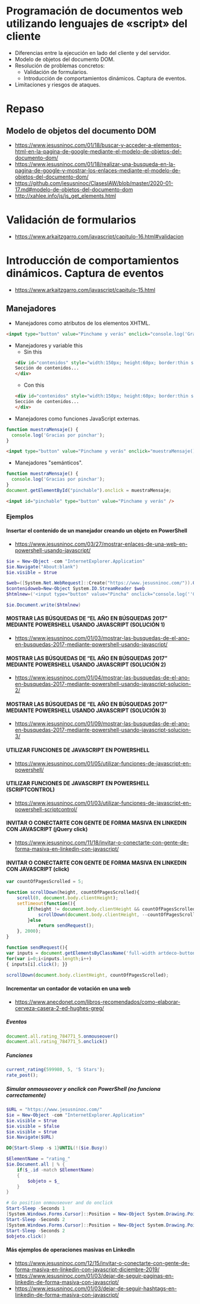 # Programación de documentos web utilizando lenguajes de «script» del cliente
- Diferencias entre la ejecución en lado del cliente y del servidor.
- Modelo de objetos del documento DOM.
- Resolución de problemas concretos:
  - Validación de formularios.
  - Introducción de comportamientos dinámicos. Captura de eventos.
- Limitaciones y riesgos de ataques. 

# Repaso
## Modelo de objetos del documento DOM
* https://www.jesusninoc.com/01/18/buscar-y-acceder-a-elementos-html-en-la-pagina-de-google-mediante-el-modelo-de-objetos-del-documento-dom/
* https://www.jesusninoc.com/01/18/realizar-una-busqueda-en-la-pagina-de-google-y-mostrar-los-enlaces-mediante-el-modelo-de-objetos-del-documento-dom/
* https://github.com/jesusninoc/ClasesIAW/blob/master/2020-01-17.md#modelo-de-objetos-del-documento-dom
* http://xahlee.info/js/js_get_elements.html

# Validación de formularios
* https://www.arkaitzgarro.com/javascript/capitulo-16.html#validacion

# Introducción de comportamientos dinámicos. Captura de eventos
* https://www.arkaitzgarro.com/javascript/capitulo-15.html

## Manejadores
- Manejadores como atributos de los elementos XHTML.
```HTML
<input type="button" value="Pinchame y verás" onclick="console.log('Gracias por pinchar');" />
```
- Manejadores y variable this
	- Sin this
	```HTML
	<div id="contenidos" style="width:150px; height:60px; border:thin solid silver" onmouseover="document.getElementById('contenidos').style.borderColor='black';" onmouseout="document.getElementById('contenidos').style.borderColor='silver';">
    Sección de contenidos...
	</div>
	```
	- Con this
	```HTML
	<div id="contenidos" style="width:150px; height:60px; border:thin solid silver" onmouseover="this.style.borderColor='black';" onmouseout="this.style.borderColor='silver';">
    Sección de contenidos...
	</div>		
	
- Manejadores como funciones JavaScript externas.
```JavaScript
function muestraMensaje() {
  console.log('Gracias por pinchar');
}
```
```HTML
<input type="button" value="Pinchame y verás" onclick="muestraMensaje()" />
```
- Manejadores "semánticos".
```JavaScript
function muestraMensaje() {
  console.log('Gracias por pinchar');
}
document.getElementById("pinchable").onclick = muestraMensaje;
```
```HTML
<input id="pinchable" type="button" value="Pinchame y verás" />
```

### Ejemplos
#### Insertar el contenido de un manejador creando un objeto en PowerShell
* https://www.jesusninoc.com/03/27/mostrar-enlaces-de-una-web-en-powershell-usando-javascript/
```PowerShell
$ie = New-Object -com "InternetExplorer.Application"
$ie.Navigate("About:blank")
$ie.visible = $true

$web=([System.Net.WebRequest]::Create("https://www.jesusninoc.com/")).GetResponse().GetResponseStream()
$contenidoweb=New-Object System.IO.StreamReader $web
$htmlnew=('<input type="button" value="Pincha" onclick="console.log(''Gracias por pinchar'');" />')+$contenidoweb.ReadToEnd()

$ie.Document.write($htmlnew)
```
#### MOSTRAR LAS BÚSQUEDAS DE “EL AÑO EN BÚSQUEDAS 2017” MEDIANTE POWERSHELL USANDO JAVASCRIPT (SOLUCIÓN 1)
* https://www.jesusninoc.com/01/03/mostrar-las-busquedas-de-el-ano-en-busquedas-2017-mediante-powershell-usando-javascript/
#### MOSTRAR LAS BÚSQUEDAS DE “EL AÑO EN BÚSQUEDAS 2017” MEDIANTE POWERSHELL USANDO JAVASCRIPT (SOLUCIÓN 2)
* https://www.jesusninoc.com/01/04/mostrar-las-busquedas-de-el-ano-en-busquedas-2017-mediante-powershell-usando-javascript-solucion-2/
#### MOSTRAR LAS BÚSQUEDAS DE “EL AÑO EN BÚSQUEDAS 2017” MEDIANTE POWERSHELL USANDO JAVASCRIPT (SOLUCIÓN 3)
* https://www.jesusninoc.com/01/09/mostrar-las-busquedas-de-el-ano-en-busquedas-2017-mediante-powershell-usando-javascript-solucion-3/
#### UTILIZAR FUNCIONES DE JAVASCRIPT EN POWERSHELL
* https://www.jesusninoc.com/01/05/utilizar-funciones-de-javascript-en-powershell/
#### UTILIZAR FUNCIONES DE JAVASCRIPT EN POWERSHELL (SCRIPTCONTROL)
* https://www.jesusninoc.com/01/03/utilizar-funciones-de-javascript-en-powershell-scriptcontrol/
#### INVITAR O CONECTARTE CON GENTE DE FORMA MASIVA EN LINKEDIN CON JAVASCRIPT (jQuery click)
* https://www.jesusninoc.com/11/18/invitar-o-conectarte-con-gente-de-forma-masiva-en-linkedin-con-javascript/
#### INVITAR O CONECTARTE CON GENTE DE FORMA MASIVA EN LINKEDIN CON JAVASCRIPT (click)
```JavaScript
var countOfPagesScrolled = 5;

function scrollDown(height, countOfPagesScrolled){
	scroll(0, document.body.clientHeight);
	setTimeout(function(){
		if(height != document.body.clientHeight && countOfPagesScrolled > 0){
			scrollDown(document.body.clientHeight, --countOfPagesScrolled);
		}else
			return sendRequest();
	}, 2000);
}

function sendRequest(){
var inputs = document.getElementsByClassName('full-width artdeco-button artdeco-button--2 artdeco-button--full artdeco-button--secondary ember-view'); 
for(var i=0;i<inputs.length;i++) 
{ inputs[i].click(); }}

scrollDown(document.body.clientHeight, countOfPagesScrolled);
```
#### Incrementar un contador de votación en una web
* https://www.anecdonet.com/libros-recomendados/como-elaborar-cerveza-casera-2-ed-hughes-greg/
##### Eventos
```JavaScript
document.all.rating_784771_5.onmouseover()
document.all.rating_784771_5.onclick()
```
##### Funciones
```JavaScript
current_rating(599980, 5, '5 Stars');
rate_post();
```
##### Simular onmouseover y onclick con PowerShell (no funciona correctamente)
```PowerShell
$URL = "https://www.jesusninoc.com/"
$ie = New-Object -com "InternetExplorer.Application"
$ie.visible = $true
$ie.visible = $false
$ie.visible = $true
$ie.Navigate($URL)

DO{Start-Sleep -s 1}UNTIL(!($ie.Busy))

$ElementName = "rating_"
$ie.Document.all | % {
    if($_.id -match $ElementName)
    {
        $objeto = $_
    }
}

# Go position onmouseover and do onclick
Start-Sleep -Seconds 1
[System.Windows.Forms.Cursor]::Position = New-Object System.Drawing.Point(435,247)
Start-Sleep -Seconds 2
[System.Windows.Forms.Cursor]::Position = New-Object System.Drawing.Point(436,244)
Start-Sleep -Seconds 2
$objeto.click()
```

#### Más ejemplos de operaciones masivas en LinkedIn
* https://www.jesusninoc.com/12/15/invitar-o-conectarte-con-gente-de-forma-masiva-en-linkedin-con-javascript-diciembre-2019/
* https://www.jesusninoc.com/01/03/dejar-de-seguir-paginas-en-linkedin-de-forma-masiva-con-javascript/
* https://www.jesusninoc.com/01/03/dejar-de-seguir-hashtags-en-linkedin-de-forma-masiva-con-javascript/
